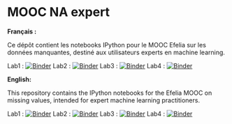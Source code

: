 # MOOC NA expert

**Français :**

Ce dépôt contient les notebooks IPython pour le MOOC Efelia sur les données manquantes, destiné aux utilisateurs experts en machine learning.

Lab1 : [![Binder](https://mybinder.org/badge_logo.svg)](https://mybinder.org/v2/gh/AudeSportisse/MOOC_NA_expert_efelia/HEAD?urlpath=%2Fdoc%2Ftree%2FLab1_MOOC_Expert_fr.ipynb)
Lab2 : [![Binder](https://mybinder.org/badge_logo.svg)](https://mybinder.org/v2/gh/AudeSportisse/MOOC_NA_expert_efelia/HEAD?urlpath=%2Fdoc%2Ftree%2FLab2_MOOC_Expert_fr.ipynb)
Lab3 : [![Binder](https://mybinder.org/badge_logo.svg)](https://mybinder.org/v2/gh/AudeSportisse/MOOC_NA_expert_efelia/HEAD?urlpath=%2Fdoc%2Ftree%2FLab3_MOOC_Expert_fr.ipynb)
Lab4 : [![Binder](https://mybinder.org/badge_logo.svg)](https://mybinder.org/v2/gh/AudeSportisse/MOOC_NA_expert_efelia/HEAD?urlpath=%2Fdoc%2Ftree%2FLab4_MOOC_Expert_fr.ipynb)

**English:**

This repository contains the IPython notebooks for the Efelia MOOC on missing values, intended for expert machine learning practitioners.

Lab1 : [![Binder](https://mybinder.org/badge_logo.svg)](https://mybinder.org/v2/gh/AudeSportisse/MOOC_NA_expert_efelia/HEAD?urlpath=%2Fdoc%2Ftree%2FLab1_MOOC_Expert_en.ipynb)
Lab2 : [![Binder](https://mybinder.org/badge_logo.svg)](https://mybinder.org/v2/gh/AudeSportisse/MOOC_NA_expert_efelia/HEAD?urlpath=%2Fdoc%2Ftree%2FLab2_MOOC_Expert_en.ipynb)
Lab3 : [![Binder](https://mybinder.org/badge_logo.svg)](https://mybinder.org/v2/gh/AudeSportisse/MOOC_NA_expert_efelia/HEAD?urlpath=%2Fdoc%2Ftree%2FLab3_MOOC_Expert_en.ipynb)
Lab4 : [![Binder](https://mybinder.org/badge_logo.svg)](https://mybinder.org/v2/gh/AudeSportisse/MOOC_NA_expert_efelia/HEAD?urlpath=%2Fdoc%2Ftree%2FLab4_MOOC_Expert_en.ipynb)
